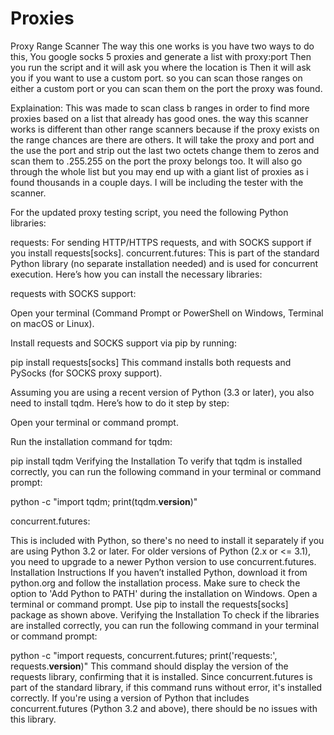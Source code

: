 # Proxies
Proxy Range Scanner
The way this one works is you have two ways to do this, You google socks 5 proxies and generate a list with proxy:port 
Then you run the script and it will ask you where the location is
Then it will ask you if you want to use a custom port. 
so you can scan those ranges on either a custom port or you can scan them on the port the proxy was found.

Explaination: 
This was made to scan class b ranges in order to find more proxies based on a list that already has good ones. the way this scanner works is different than 
other range scanners because if the proxy exists on the range chances are there are others. It will take the proxy and port and the use the port and strip out 
the last two octets change them to zeros and scan them to .255.255 on the port the proxy belongs too. It will also go through the whole list but you may end up 
with a giant list of proxies as i found thousands in a couple days. I will be including the tester with the scanner. 

For the updated proxy testing script, you need the following Python libraries:

requests: For sending HTTP/HTTPS requests, and with SOCKS support if you install requests[socks].
concurrent.futures: This is part of the standard Python library (no separate installation needed) and is used for concurrent execution.
Here’s how you can install the necessary libraries:

requests with SOCKS support:

Open your terminal (Command Prompt or PowerShell on Windows, Terminal on macOS or Linux).

Install requests and SOCKS support via pip by running:

pip install requests[socks]
This command installs both requests and PySocks (for SOCKS proxy support).

Assuming you are using a recent version of Python (3.3 or later), you also need to install tqdm. Here’s how to do it step by step:

Open your terminal or command prompt.

Run the installation command for tqdm:

pip install tqdm
Verifying the Installation
To verify that tqdm is installed correctly, you can run the following command in your terminal or command prompt:

python -c "import tqdm; print(tqdm.__version__)"

concurrent.futures:

This is included with Python, so there's no need to install it separately if you are using Python 3.2 or later. For older versions of Python (2.x or <= 3.1), you need to upgrade to a newer Python version to use concurrent.futures.
Installation Instructions
If you haven’t installed Python, download it from python.org and follow the installation process. Make sure to check the option to 'Add Python to PATH' during the installation on Windows.
Open a terminal or command prompt.
Use pip to install the requests[socks] package as shown above.
Verifying the Installation
To check if the libraries are installed correctly, you can run the following command in your terminal or command prompt:

python -c "import requests, concurrent.futures; print('requests:', requests.__version__)"
This command should display the version of the requests library, confirming that it is installed. Since concurrent.futures is part of the standard library, if this command runs without error, it's installed correctly. If you're using a version of Python that includes concurrent.futures (Python 3.2 and above), there should be no issues with this library.
